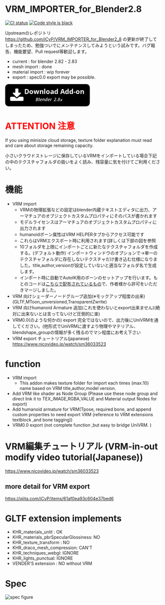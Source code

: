 # VRM_IMPORTER_for_Blender2.8
<a href="https://github.com/saturday06/VRM_IMPORTER_for_Blender2_8/actions"><img alt="CI status" src="https://github.com/saturday06/VRM_IMPORTER_for_Blender2_8/workflows/Test/badge.svg"></a>
<a href="https://github.com/psf/black"><img alt="Code style is black" src="https://img.shields.io/badge/code%20style-black-000000.svg"></a>

Upstreamのレポジトリ https://github.com/iCyP/VRM_IMPORTER_for_Blender2_8 の更新が終了してしまったため、勉強ついでにメンテナンスしてみようという試みです。バグ報告、機能要望、Pull request等歓迎します。

- current : for blender 2.82 - 2.83
- mesh import : done 
- material import : wip forever
- export : spec0.0 export may be possible.

<a alt="Download add-on for Blender 2.8x" href="https://github.com/saturday06/VRM_IMPORTER_for_Blender2_8/archive/master.zip"><img src="./web/download_button.png"></a>

# <Font color="red">ATTENTION 注意</font>
If you using minisize cloud storage, texture folder explanation must read and care about storage remaining capacity.

小さいクラウドストレージに保存しているVRMをインポートしている場合下記の中のテクスチャフォルダの扱いをよく読み、残容量に気を付けてご利用ください。

# 機能
- VRM import
  - VRMの物理拡張などの設定はblender内蔵テキストエディタに出力、アーマチュアのオブジェクトカスタムプロパティにそのパスが書かれます
  - モデルライセンスはアーマチュアのオブジェクトカスタムプロパティに出力されます
  - humanoidボーン属性はVRM HELPERタブからアクセス可能です
  - これらはVRMエクスポート時に利用されます(詳しくは下部の図を参照
  - 10フォルダを上限にインポートごとに新たなテクスチャフォルダを作成する。(デフォルト動作) インポートウィンドウのオプションで->単一のテクスチャフォルダに存在しないテクスチャだけ書き込む仕様になりました。title,author,versionが設定していないと適当なフォルダ名で生成します。
  - インポート時に自動でAutoIK用のボーンのセットアップを行います。もとのコードは[こちらで配布されているもの](https://booth.pm/ja/items/1697977)で、作者様から許可をいただきマージしました。
- VRM 向けシェーダーノードグループ追加(※モックアップ程度の出来)(GLTF,MToon_unversioned,TransparentZwrite)
- VRM 向けhumanoid Armature 追加(これを使わないとexport出来ません)(絶対に出来ないとは言ってないけど圧倒的に楽)
- VRM0.0(のような何かの) export 完全ではないので、出力後にUniVRMを通してください。(他形式でUniVRMに渡すより物理やマテリアル、blendshape_groupの情報が多く残るのでマシ程度にお考え下さい
- VRM export チュートリアル(japanese)
  https://www.nicovideo.jp/watch/sm36033523

# function
- VRM import
  - This addon makes texture folder for import each times (max:10) name based on VRM title,author,model version.
- Add VRM like shader as Node Group (Please use these node group and direct link it to TEX_IMAGE,RGBA,VALUE and Material output Nodes for export)
- Add humanoid armature for VRM(Tpose, required bone, and append custom properties to need export VRM (reference to VRM extensions textblock ,and bone tagging))
- VRM0.0 export (not complete function ,but easy to bridge UniVRM. )

# VRM編集チュートリアル (VRM-in-out modify video tutorial(Japanese))
https://www.nicovideo.jp/watch/sm36033523
## more detail for VRM export
https://qiita.com/iCyP/items/61af0ea93c604e37bed6

# GLTF extension implements
- KHR_materials_unlit : OK
- KHR_materials_pbrSpecularGlossiness: NO
- KHR_texture_transform : NO
- KHR_draco_mesh_compression: CAN'T
- KHR_techniques_webgl: IGNORE
- KHR_lights_punctual: IGNORE
- VENDER'S extension : NO without VRM

# Spec
<img alt="spec figure" src="./web/spec.jpg" />
